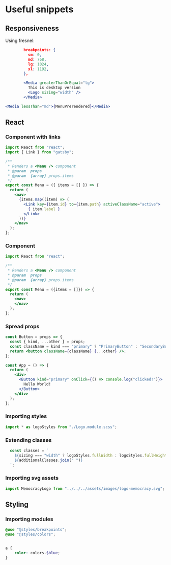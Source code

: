 # Useful snippets

## Responsiveness

Using fresnel:

```json
        breakpoints: {
          sm: 0,
          md: 768,
          lg: 1024,
          xl: 1192,
        },
```

```jsx
        <Media greaterThanOrEqual="lg">
          This is desktop version
          <Logo sizing="width" />
        </Media>
```

```jsx
<Media lessThan="md">{MenuPrerendered}</Media>
```

## React

### Component with links

```jsx
import React from "react";
import { Link } from "gatsby";

/**
 * Renders a <Menu /> component
 * @param  props
 * @param  {array} props.items
 */
export const Menu = ({ items = [] }) => {
  return (
    <nav>
      {items.map((item) => (
        <Link key={item.id} to={item.path} activeClassName="active">
          { item.label }
        </Link>
      ))}
    </nav>
  );
};

```

### Component

```jsx
import React from "react";

/**
 * Renders a <Menu /> component
 * @param  props
 * @param  {array} props.items
 */
export const Menu = ({items = []}) => {
  return (
    <nav>
    </nav>
  );
};
```

### Spread props

```jsx
const Button = props => {
  const { kind, ...other } = props;
  const className = kind === "primary" ? "PrimaryButton" : "SecondaryButton";
  return <button className={className} {...other} />;
};

const App = () => {
  return (
    <div>
      <Button kind="primary" onClick={() => console.log("clicked!")}>
        Hello World!
      </Button>
    </div>
  );
};
```

### Importing styles

```js
import * as logoStyles from "./Logo.module.scss";
```

### Extending classes

```jsx
  const classes = `
    ${sizing === "width" ? logoStyles.fullWidth : logoStyles.fullHeight}
    ${additionalClasses.join(" ")}
  `;

```

### Importing svg assets

```jsx
import MemocracyLogo from "../../../assets/images/logo-memocracy.svg";
```

## Styling

### Importing modules

```scss
@use "@styles/breakpoints";
@use "@styles/colors";


a {
    color: colors.$blue;
}
```

